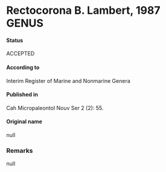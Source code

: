 Rectocorona B. Lambert, 1987 GENUS
=======

#### Status
ACCEPTED

#### According to
Interim Register of Marine and Nonmarine Genera

#### Published in
Cah Micropaleontol Nouv Ser 2 (2): 55.

#### Original name
null

### Remarks
null